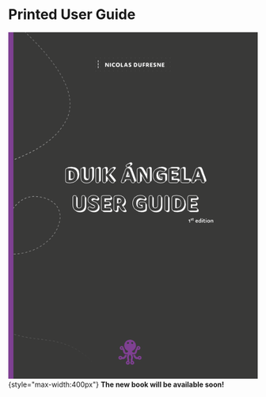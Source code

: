 # Printed User Guide

![](img/book.png){style="max-width:400px"} **The new book will be available soon!**